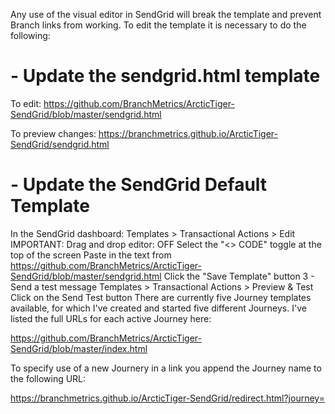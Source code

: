 Any use of the visual editor in SendGrid will break the template and prevent Branch links from working. To edit the template it is necessary to do the following:

# - Update the sendgrid.html template  

To edit: https://github.com/BranchMetrics/ArcticTiger-SendGrid/blob/master/sendgrid.html

To preview changes: https://branchmetrics.github.io/ArcticTiger-SendGrid/sendgrid.html

# - Update the SendGrid Default Template  

In the SendGrid dashboard:
Templates > Transactional
Actions > Edit
IMPORTANT: Drag and drop editor: OFF
Select the "<> CODE" toggle at the top of the screen
Paste in the text from https://github.com/BranchMetrics/ArcticTiger-SendGrid/blob/master/sendgrid.html
Click the "Save Template" button
3 - Send a test message
Templates > Transactional
Actions > Preview & Test
Click on the Send Test button
There are currently five Journey templates available, for which I've created and started five different Journeys. I've listed the full URLs for each active Journey here:

https://github.com/BranchMetrics/ArcticTiger-SendGrid/blob/master/index.html

To specify use of a new Journery in a link you append the Journey name to the following URL:

https://branchmetrics.github.io/ArcticTiger-SendGrid/redirect.html?journey=
